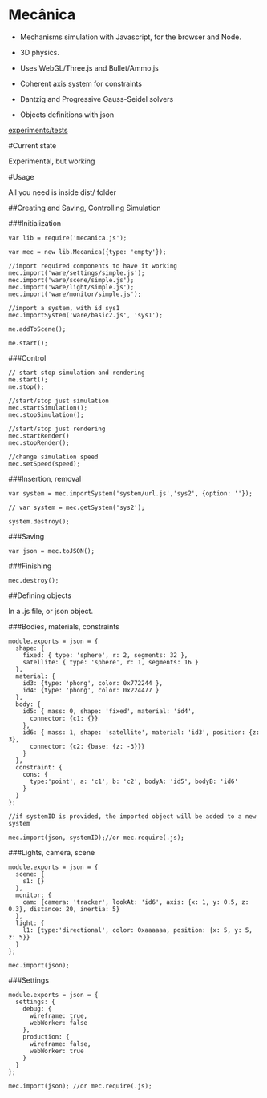 Mecânica
========

- Mechanisms simulation with Javascript, for the browser and Node.

- 3D physics.

- Uses WebGL/Three.js and Bullet/Ammo.js

- Coherent axis system for constraints

- Dantzig and Progressive Gauss-Seidel solvers

- Objects definitions with json

[experiments/tests](https://nrox.github.io/mecanica/)

#Current state

Experimental, but working

#Usage

All you need is inside dist/ folder

##Creating and Saving, Controlling Simulation

###Initialization

    var lib = require('mecanica.js');

    var mec = new lib.Mecanica({type: 'empty'});

    //import required components to have it working
    mec.import('ware/settings/simple.js');
    mec.import('ware/scene/simple.js');
    mec.import('ware/light/simple.js');
    mec.import('ware/monitor/simple.js');

    //import a system, with id sys1
    mec.importSystem('ware/basic2.js', 'sys1');

    me.addToScene();

    me.start();

###Control

    // start stop simulation and rendering
    me.start();
    me.stop();

    //start/stop just simulation
    mec.startSimulation();
    mec.stopSimulation();

    //start/stop just rendering
    mec.startRender()
    mec.stopRender();

    //change simulation speed
    mec.setSpeed(speed);

###Insertion, removal

    var system = mec.importSystem('system/url.js','sys2', {option: ''});

    // var system = mec.getSystem('sys2');

    system.destroy();

###Saving

    var json = mec.toJSON();

###Finishing

    mec.destroy();

##Defining objects

In a .js file, or json object.

###Bodies, materials, constraints

    module.exports = json = {
      shape: {
        fixed: { type: 'sphere', r: 2, segments: 32 },
        satellite: { type: 'sphere', r: 1, segments: 16 }
      },
      material: {
        id3: {type: 'phong', color: 0x772244 },
        id4: {type: 'phong', color: 0x224477 }
      },
      body: {
        id5: { mass: 0, shape: 'fixed', material: 'id4',
          connector: {c1: {}}
        },
        id6: { mass: 1, shape: 'satellite', material: 'id3', position: {z: 3},
          connector: {c2: {base: {z: -3}}}
        }
      },
      constraint: {
        cons: {
          type:'point', a: 'c1', b: 'c2', bodyA: 'id5', bodyB: 'id6'
        }
      }
    };

    //if systemID is provided, the imported object will be added to a new system

    mec.import(json, systemID);//or mec.require(.js);

###Lights, camera, scene

    module.exports = json = {
      scene: {
        s1: {}
      },
      monitor: {
        cam: {camera: 'tracker', lookAt: 'id6', axis: {x: 1, y: 0.5, z: 0.3}, distance: 20, inertia: 5}
      },
      light: {
        l1: {type:'directional', color: 0xaaaaaa, position: {x: 5, y: 5, z: 5}}
      }
    };

    mec.import(json);


###Settings

    module.exports = json = {
      settings: {
        debug: {
          wireframe: true,
          webWorker: false
        },
        production: {
          wireframe: false,
          webWorker: true
        }
      }
    };

    mec.import(json); //or mec.require(.js);



